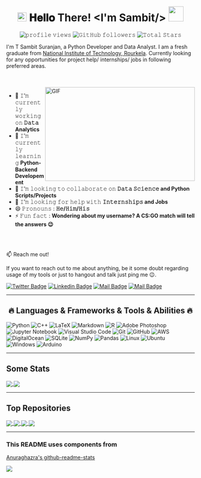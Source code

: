 <h1 align="center">
  <a target="_blank">
    <img src="https://github.com/JayantGoel001/JayantGoel001/blob/master/GIF/Earth.gif" width="24px" style="max-width:100%;">
  </a>
  𝐇𝐞𝐥𝐥𝐨 There! &lt;I'm Sambit/&gt;
  <a target="_blank">
    <img src="https://github.com/JayantGoel001/JayantGoel001/blob/master/GIF/Hi.gif" width="40px" />
  </a>
</h1>

<p align="center">
  <img src="https://komarev.com/ghpvc/?username=CriticalHunter&color=orange" alt="𝚙𝚛𝚘𝚏𝚒𝚕𝚎 𝚟𝚒𝚎𝚠𝚜">   
<!--   <img alt = "profile views" src="https://komarev.com/ghpvc/?username=CriticalHunter&style=flat&color=brightgreen">     -->
  <img alt="𝙶𝚒𝚝𝙷𝚞𝚋 𝚏𝚘𝚕𝚕𝚘𝚠𝚎𝚛𝚜" src="https://img.shields.io/github/followers/CriticalHunter?label=Followers&style=social">   
  <img src="https://img.shields.io/github/stars/CriticalHunter?label=Stars" alt="𝚃𝚘𝚝𝚊𝚕 𝚂𝚝𝚊𝚛𝚜">
</p>

I'm T Sambit Suranjan, a Python Developer and Data Analyst. I am a fresh graduate from [National Institute of Technology, Rourkela](https://www.nitrkl.ac.in). Currently looking for any opportunities for project help/ internships/ jobs in following preferred areas.

<br/>
<br/>
<a target="_blank">
  <img align="right" height="250" width="400" alt="GIF" src="https://github.com/JayantGoel001/JayantGoel001/blob/master/GIF/image.gif">
</a>

- 🔭 𝙸’𝚖 𝚌𝚞𝚛𝚛𝚎𝚗𝚝𝚕𝚢 𝚠𝚘𝚛𝚔𝚒𝚗𝚐 𝚘𝚗 **𝙳𝚊𝚝𝚊 Analytics**
- 🌱 𝙸’𝚖 𝚌𝚞𝚛𝚛𝚎𝚗𝚝𝚕𝚢 𝚕𝚎𝚊𝚛𝚗𝚒𝚗𝚐 **Python-Backend Developement**
- 👯 𝙸’𝚖 𝚕𝚘𝚘𝚔𝚒𝚗𝚐 𝚝𝚘 𝚌𝚘𝚕𝚕𝚊𝚋𝚘𝚛𝚊𝚝𝚎 𝚘𝚗 **𝙳𝚊𝚝𝚊 𝚂𝚌𝚒𝚎𝚗𝚌𝚎 and Python Scripts/Projects**
- 🤔 𝙸’𝚖 𝚕𝚘𝚘𝚔𝚒𝚗𝚐 𝚏𝚘𝚛 𝚑𝚎𝚕𝚙 𝚠𝚒𝚝𝚑 **𝙸𝚗𝚝𝚎𝚛𝚗𝚜𝚑𝚒𝚙𝚜 and Jobs**
- 😄 𝙿𝚛𝚘𝚗𝚘𝚞𝚗𝚜 : **𝙷𝚎/𝙷𝚒𝚖/𝙷𝚒𝚜**
- ⚡ 𝙵𝚞𝚗 𝚏𝚊𝚌𝚝 : **Wondering about my username? A CS:GO match will tell the answers :wink:**

<br/>
<br/>


:mailbox: Reach me out!

If you want to reach out to me about anything, be it some doubt regarding usage of my tools or just to hangout and talk just ping me 😉.

[![Twitter Badge](https://img.shields.io/badge/-@Critical_Hunter-1ca0f1?style=flat&labelColor=1ca0f1&logo=twitter&logoColor=white&link=https://twitter.com/Critical_Hunter)](https://twitter.com/Critical_Hunter) 
[![Linkedin Badge](https://img.shields.io/badge/-sambit_suranjan-0e76a8?style=flat&labelColor=0e76a8&logo=linkedin&logoColor=white)](https://www.linkedin.com/in/sambit-suranjan/) 
[![Mail Badge](https://img.shields.io/badge/-@critical_hunter-e84393?style=flat&labelColor=e84393&logo=instagram&logoColor=white)](https://instagram.com/critical_hunter) 
[![Mail Badge](https://img.shields.io/badge/-SambitSuranjan-c0392b?style=flat&labelColor=c0392b&logo=gmail&logoColor=white)](mailto:sambit1suranjan@gmail.com)





---
<h2 align="center">🔥 Languages & Frameworks & Tools & Abilities 🔥</h2>

![Python](https://img.shields.io/badge/python-3670A0?style=for-the-badge&logo=python&logoColor=ffdd54)
![C++](https://img.shields.io/badge/c++-%2300599C.svg?style=for-the-badge&logo=c%2B%2B&logoColor=white)
![LaTeX](https://img.shields.io/badge/latex-%23008080.svg?style=for-the-badge&logo=latex&logoColor=white)
![Markdown](https://img.shields.io/badge/markdown-%23000000.svg?style=for-the-badge&logo=markdown&logoColor=white)
![R](https://img.shields.io/badge/r-%23276DC3.svg?style=for-the-badge&logo=r&logoColor=white)
![Adobe Photoshop](https://img.shields.io/badge/adobephotoshop-%2331A8FF.svg?style=for-the-badge&logo=adobephotoshop&logoColor=white)
![Jupyter Notebook](https://img.shields.io/badge/jupyter-%23FA0F00.svg?style=for-the-badge&logo=jupyter&logoColor=white)
![Visual Studio Code](https://img.shields.io/badge/Visual%20Studio%20Code-0078d7.svg?style=for-the-badge&logo=visual-studio-code&logoColor=white)
![Git](https://img.shields.io/badge/git-%23F05033.svg?style=for-the-badge&logo=git&logoColor=white)
![GitHub](https://img.shields.io/badge/github-%23121011.svg?style=for-the-badge&logo=github&logoColor=white)
![AWS](https://img.shields.io/badge/AWS-%23FF9900.svg?style=for-the-badge&logo=amazon-aws&logoColor=white)
![DigitalOcean](https://img.shields.io/badge/DigitalOcean-%230167ff.svg?style=for-the-badge&logo=digitalOcean&logoColor=white)
![SQLite](https://img.shields.io/badge/sqlite-%2307405e.svg?style=for-the-badge&logo=sqlite&logoColor=white)
![NumPy](https://img.shields.io/badge/numpy-%23013243.svg?style=for-the-badge&logo=numpy&logoColor=white)
![Pandas](https://img.shields.io/badge/pandas-%23150458.svg?style=for-the-badge&logo=pandas&logoColor=white)
![Linux](https://img.shields.io/badge/Linux-FCC624?style=for-the-badge&logo=linux&logoColor=black)
![Ubuntu](https://img.shields.io/badge/Ubuntu-E95420?style=for-the-badge&logo=ubuntu&logoColor=white)
![Windows](https://img.shields.io/badge/Windows-0078D6?style=for-the-badge&logo=windows&logoColor=white)
![Arduino](https://img.shields.io/badge/-Arduino-00979D?style=for-the-badge&logo=Arduino&logoColor=white)

<!More_Badges https://github.com/Ileriayo/markdown-badges>

---
## Some Stats
<a href="https://github.com/CriticalHunter">
  <img align="center" src="https://github-readme-stats.vercel.app/api?username=CriticalHunter&show_icons=true&theme=buefy" />
</a>
<a href="https://github.com/CriticalHunter">
  <img align="center" src="https://github-readme-stats.vercel.app/api/top-langs/?username=CriticalHunter&layout=compact" />
</a>


---
## Top Repositories
<a href="https://github.com/CriticalHunter/Youtube_Scraper">
  <img align="center" src="https://github-readme-stats.vercel.app/api/pin/?username=CriticalHunter&repo=Youtube_Scraper&theme=vue" />
</a>
<a href="https://github.com/CriticalHunter/WA_Chat_Stats">
  <img align="center" src="https://github-readme-stats.vercel.app/api/pin/?username=CriticalHunter&repo=WA_Chat_Stats&theme=vue" />
</a>

<a href="https://github.com/CriticalHunter/new_Wingets">
  <img align="center" src="https://github-readme-stats.vercel.app/api/pin/?username=CriticalHunter&repo=new_Wingets&theme=graywhite" />
</a>
<a href="https://github.com/CriticalHunter/Knappily_Scrapper">
  <img align="center" src="https://github-readme-stats.vercel.app/api/pin/?username=CriticalHunter&repo=Knappily_Scrapper&theme=graywhite" />
</a>

<!Themes are, light: vue, buefy, solarized-light, graywhite, flag-india      lightdark -: cobalt, monokai, algolia, nord, omni, calm, slateorange>


<!--START_SECTION:activity-->



---
### This README uses components from
[Anuraghazra's github-readme-stats](https://github.com/anuraghazra/github-readme-stats)



![](https://hit.yhype.me/github/profile?user_id=32041421)
